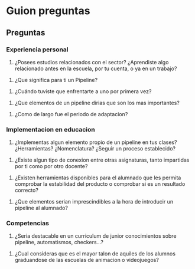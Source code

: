 # Guion preguntas

## Preguntas

### Experiencia personal

1. ¿Posees estudios relacionados con el sector? ¿Aprendiste algo relacionado antes en la escuela, por tu cuenta, o ya en un trabajo?
<!-- -->

1. ¿Que significa para ti un Pipeline?
<!-- -->

1. ¿Cuándo tuviste que enfrentarte a uno por primera vez?
<!-- -->

1. ¿Que elementos de un pipeline dirias que son los mas importantes?
<!-- -->

1. ¿Como de largo fue el periodo de adaptacion?
<!-- -->

### Implementacion en educacion

1. ¿Implementas algun elemento propio de un pipeline en tus clases? ¿Herramientas? ¿Nomenclatura? ¿Seguir un proceso establecido?
<!-- -->

1. ¿Existe algun tipo de conexion entre otras asignaturas, tanto impartidas por ti como por otro docente?
<!-- -->

1. ¿Existen herramientas disponibles para el alumnado que les permita comprobar la estabilidad del producto o comprobar si es un resultado correcto?
<!-- -->

1. ¿Que elementos serian imprescindibles a la hora de introducir un pipeline al alumnado?
<!-- -->

### Competencias

1. ¿Seria destacable en un curriculum de junior conocimientos sobre pipeline, automatismos, checkers...?

<!-- -->

1. ¿Cual consideras que es el mayor talon de aquiles de los alumnos graduandose de las escuelas de animacion o videojuegos?

<!-- -->
